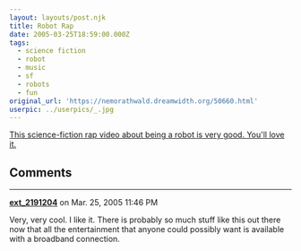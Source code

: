 ```yaml
---
layout: layouts/post.njk
title: Robot Rap
date: 2005-03-25T18:59:00.000Z
tags:
  - science fiction
  - robot
  - music
  - sf
  - robots
  - fun
original_url: 'https://nemorathwald.dreamwidth.org/50660.html'
userpic: ../userpics/_.jpg
---
```

[This science-fiction rap video about being a robot is very good. You'll love it.](http://www.petemiser.com/mov/scent_of_a_robot.mov)

## Comments

---

**[ext_2191204](https://www.dreamwidth.org/users/ext_2191204)** on Mar. 25, 2005 11:46 PM

Very, very cool. I like it. There is probably so much stuff like this out there now that all the entertainment that anyone could possibly want is available with a broadband connection.
